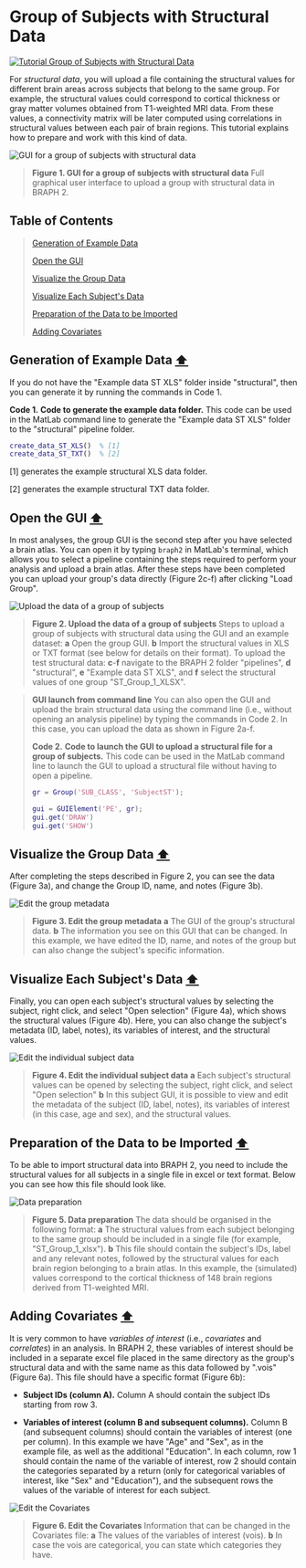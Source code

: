 # Group of Subjects with Structural Data

[![Tutorial Group of Subjects with Structural Data](https://img.shields.io/badge/PDF-Download-red?style=flat-square&logo=adobe-acrobat-reader)](tut_gr_st.pdf)

For *structural data*, you will upload a file containing the structural values for different brain areas across subjects that belong to the same group. For example, the structural values could correspond to cortical thickness or gray matter volumes obtained from T1-weighted MRI data. From these values, a connectivity matrix will be later computed using correlations in structural values between each pair of brain regions. This tutorial explains how to prepare and work with this kind of data.


<img src="fig01.jpg" alt="GUI for a group of subjects with structural data">

> **Figure 1. GUI for a group of subjects with structural data**
> Full graphical user interface to upload a group with structural data in BRAPH 2.

## Table of Contents
> [Generation of Example Data](#Generation-of-Example-Data)
>
> [Open the GUI](#Open-the-GUI)
>
> [Visualize the Group Data](#Visualize-the-Group-Data)
>
> [Visualize Each Subject's Data](#Visualize-Each-Subjects-Data)
>
> [Preparation of the Data to be Imported](#Preparation-of-the-Data-to-be-Imported)
>
> [Adding Covariates](#Adding-Covariates)
>




<a id="Generation-of-Example-Data"></a>
## Generation of Example Data  [⬆](#Table-of-Contents)

If you do not have the "Example data ST XLS" folder inside "structural", then you can generate it by running the commands in Code 1.

**Code 1.** **Code to generate the example data folder.**
		This code can be used in the MatLab command line to generate the "Example data ST XLS" folder to the "structural" pipeline folder.
````matlab
create_data_ST_XLS()  % [1]
create_data_ST_TXT()  % [2]
````

[1] generates the example structural XLS data folder.

[2] generates the example structural TXT data folder.


<a id="Open-the-GUI"></a>
## Open the GUI  [⬆](#Table-of-Contents)

In most analyses, the group GUI is the second step after you have selected a brain atlas. You can open it by typing `braph2` in MatLab's terminal, which allows you to select a pipeline containing the steps required to perform your analysis and upload a brain atlas. After these steps have been completed you can upload your group's data directly (Figure 2c-f) after clicking "Load Group". 



<img src="fig02.jpg" alt="Upload the data of a group of subjects">

> **Figure 2. Upload the data of a group of subjects**
> Steps to upload a group of subjects with structural data using the GUI and an example dataset: 
> 	**a** Open the group GUI.
> 	**b** Import the structural values in XLS or TXT format (see below for details on their format).
> 	To upload the test structural data:
> 	**c**-**f** navigate to the BRAPH 2 folder "pipelines", **d** "structural",  **e** "Example data ST XLS", and **f** select the structural values of one group "ST_Group_1_XLSX".


> **GUI launch from command line**
> You can also open the GUI and upload the brain structural data using the command line (i.e., without opening an analysis pipeline) by typing the commands in Code 2. In this case, you can upload the data as shown in Figure 2a-f.
> 
> **Code 2.** **Code to launch the GUI to upload a structural file for a group of subjects.**
> 		This code can be used in the MatLab command line to launch the GUI to upload a structural file without having to open a pipeline.
> ````matlab
> gr = Group('SUB_CLASS', 'SubjectST');
> 
> gui = GUIElement('PE', gr);
> gui.get('DRAW')
> gui.get('SHOW')
> ````

<a id="Visualize-the-Group-Data"></a>
## Visualize the Group Data  [⬆](#Table-of-Contents)

After completing the steps described in Figure 2, you can see the data (Figure 3a), and change the Group ID, name, and notes (Figure 3b). 



<img src="fig03.jpg" alt="Edit the group metadata">

> **Figure 3. Edit the group metadata**
> **a** The GUI of the group's structural data. 
> 	**b** The information you see on this GUI that can be changed. In this example, we have edited the ID, name, and notes of the group but can also change the subject's specific information.

<a id="Visualize-Each-Subjects-Data"></a>
## Visualize Each Subject's Data  [⬆](#Table-of-Contents)

Finally, you can open each subject's structural values by selecting the subject, right click, and select "Open selection" (Figure 4a), which shows the structural values (Figure 4b). Here, you can also change the subject's metadata (ID, label, notes), its variables of interest, and the structural values.



<img src="fig04.jpg" alt="Edit the individual subject data">

> **Figure 4. Edit the individual subject data**
> **a**  Each subject's structural values can be opened by selecting the subject, right click, and select "Open selection"
> 	**b** In this subject GUI, it is possible to view and edit the metadata of the subject (ID, label, notes), its variables of interest (in this case, age and sex), and the structural values.


<a id="Preparation-of-the-Data-to-be-Imported"></a>
## Preparation of the Data to be Imported  [⬆](#Table-of-Contents)

To be able to import structural data into BRAPH 2, you need to include the structural values for all subjects in a single file in excel or text format. Below you can see how this file should look like.

 

<img src="fig05.jpg" alt="Data preparation">

> **Figure 5. Data preparation**
> The data should be organised in the following format:
> 	**a** The structural values from each subject belonging to the same group should be included in a single file (for example, "ST_Group_1_xlsx"). 
> 	**b** This file should contain the subject's IDs, label and any relevant notes, followed by the structural values for each brain region belonging to a brain atlas. In this example, the (simulated) values correspond to the cortical thickness of 148 brain regions derived from T1-weighted MRI.

<a id="Adding-Covariates"></a>
## Adding Covariates  [⬆](#Table-of-Contents)


	
It is very common to have *variables of interest* (i.e., *covariates* and *correlates*) in an analysis. In BRAPH 2, these variables of interest should be included in a separate excel file placed in the same directory as the group's structural data and with the same name as this data followed by ".vois" (Figure 6a). This file should have a specific format (Figure 6b):


- **Subject IDs (column A).**
Column A should contain the subject IDs starting from row 3.

- **Variables of interest (column B and subsequent columns).**
Column B (and subsequent columns) should contain the variables of interest (one per column). 
In this example we have "Age" and "Sex", as in the example file, as well as the additional "Education".
In each column, row 1 should contain the name of the variable of interest, row 2 should contain the categories separated by a return (only for categorical variables of interest, like "Sex" and "Education"), and the subsequent rows the values of the variable of interest for each subject.

	

<img src="fig06.jpg" alt="Edit the Covariates">

> **Figure 6. Edit the Covariates**
> Information that can be changed in the Covariates file: 
> 	**a** The values of the variables of interest (vois).
> 	**b** In case the vois are categorical, you can state which categories they have.
